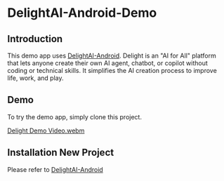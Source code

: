 # DelightAI-Android-Demo

## Introduction
This demo app uses [DelightAI-Android](https://github.com/HungryFoolishHappy/DelightAI-Android). Delight is an "AI for All" platform that lets anyone create their own AI agent, chatbot, or copilot without coding or technical skills. It simplifies the AI creation process to improve life, work, and play.

## Demo
To try the demo app, simply clone this project.

[Delight Demo Video.webm](https://github.com/user-attachments/assets/2383c679-7b67-4dfd-b2eb-1a01bf05c979)

## Installation New Project

Please refer to [DelightAI-Android](https://github.com/HungryFoolishHappy/DelightAI-Android)



